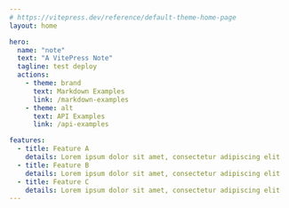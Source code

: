 ```yaml
---
# https://vitepress.dev/reference/default-theme-home-page
layout: home

hero:
  name: "note"
  text: "A VitePress Note"
  tagline: test deploy
  actions:
    - theme: brand
      text: Markdown Examples
      link: /markdown-examples
    - theme: alt
      text: API Examples
      link: /api-examples

features:
  - title: Feature A
    details: Lorem ipsum dolor sit amet, consectetur adipiscing elit
  - title: Feature B
    details: Lorem ipsum dolor sit amet, consectetur adipiscing elit
  - title: Feature C
    details: Lorem ipsum dolor sit amet, consectetur adipiscing elit
---
```

